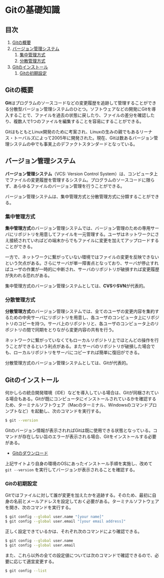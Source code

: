 # Gitの基礎知識


## 目次

1. [Gitの概要](#gitの概要)
1. [バージョン管理システム](#バージョン管理システム)
	1. [集中管理方式](#集中管理方式)
	1. [分散管理方式](#分散管理方式)
1. [Gitのインストール](#gitのインストール)
	1. [Gitの初期設定](#gitの初期設定)


## Gitの概要

**Git**はプログラムのソースコードなどの変更履歴を追跡して管理することができる分散型バージョン管理システムのひとつ。ソフトウェアなどの開発にGitを導入することで、ファイルを過去の状態に戻したり、ファイルの差分を確認したり、複数人で1つのファイルを編集することを容易にすることができる。

GitはもともとLinux開発のために考案され、Linuxの生みの親でもあるリーナス・トーバルズによって2005年に開発された。現在、Gitは数あるバージョン管理システムの中でも事実上のデファクトスタンダードとなっている。


## バージョン管理システム

**バージョン管理システム**（VCS: Version Control System）は、コンピュータ上でファイルの変更履歴を管理するシステム。プログラムのソースコードに限らず、あらゆるファイルのバージョン管理を行うことができる。

バージョン管理システムは、集中管理方式と分散管理方式に分類することができる。

### 集中管理方式

**集中管理方式**のバージョン管理システムでは、バージョン管理のための専用サーバにリポジトリを用意してファイルを一元管理する。ユーザはネットワークにさえ接続されていればどの端末からでもファイルに変更を加えてアップロードすることができる。

一方で、ネットワークに繋がっていない環境ではファイルの変更を反映できないという欠点がある。さらにサーバが単一障害点となっており、サーバが停止すればユーザの作業が一時的に中断され、サーバのリポジトリが破損すれば変更履歴が失われる恐れがある。

集中管理方式のバージョン管理システムとしては、**CVS**や**SVN**が代表的。

### 分散管理方式

**分散管理方式**のバージョン管理システムでは、全てのユーザの変更内容を集約するための中央サーバにリポジトリを用意し、各ユーザのコンピュータ上にリポジトリのコピーを持つ。サーバ上のリポジトリと、各ユーザのコンピュータ上のリポジトリの間で同期をとりながら変更内容の共有を行う。

ネットワークに繋がっていなくてもローカルリポジトリ上でほとんどの操作を行うことができるという利点がある。またサーバのリポジトリが破損した場合でも、ローカルリポジトリをサーバにコピーすれば簡単に復旧ができる。

分散管理方式のバージョン管理システムとしては、Gitが代表的。


## Gitのインストール

何かしらの統合開発環境（IDE）などを導入している場合は、Gitが同梱されている場合もある。Gitが既にコンピュータにインストールされているかを確認するため、ターミナルソフトウェア（Macのターミナル、Windowsのコマンドプロンプトなど）を起動し、次のコマンドを実行する。

```bash
$ git --version
```

Gitのバージョン情報が表示されればGitは既に使用できる状態となっている。コマンドが存在しない旨のエラーが表示される場合、Gitをインストールする必要がある。

- [Gitのダウンロード](https://git-scm.com/download)

上記サイトより自身の環境のOSにあったインストール手順を実施し、改めて `git --version` を実行してバージョンが表示されることを確認する。

### Gitの初期設定

Gitではファイルに対して誰が変更を加えたかを追跡する。そのため、最初に自身の名前とメールアドレスを設定しておく必要がある。ターミナルソフトウェアを開き、次のコマンドを実行する。

```bash
$ git config --global user.name "[your name]"
$ git config --global user.email "[your email address]"
```

正しく設定できているかは、それぞれ次のコマンドにより確認できる。

```bash
$ git config --global user.name
$ git config --global user.email
```

また、これら以外の全ての設定値については次のコマンドで確認できるので、必要に応じて適宜変更する。

```bash
$ git config --list
```
